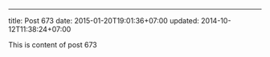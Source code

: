 ---
title: Post 673
date: 2015-01-20T19:01:36+07:00
updated: 2014-10-12T11:38:24+07:00

This is content of post 673